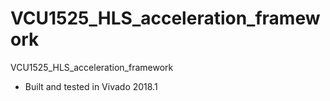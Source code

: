 # VCU1525_HLS_acceleration_framework
VCU1525_HLS_acceleration_framework 

- Built and tested in Vivado 2018.1 
